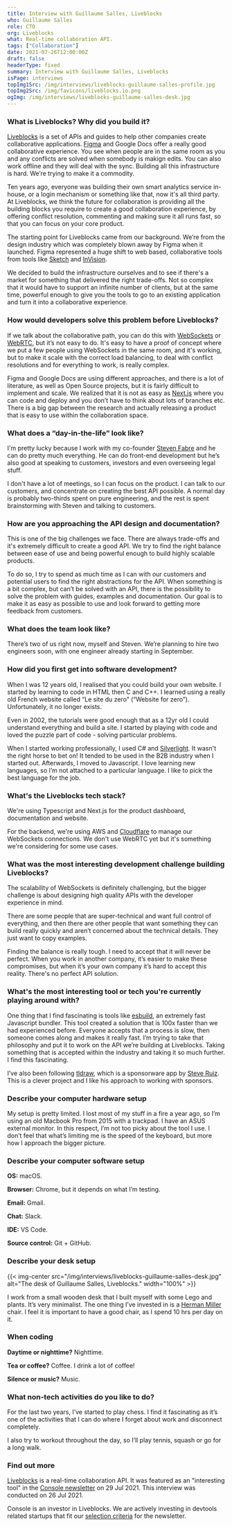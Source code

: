 ```yaml
---
title: Interview with Guillaume Salles, Liveblocks
who: Guillaume Salles
role: CTO
org: Liveblocks
what: Real-time collaboration API.
tags: ["Collaboration"]
date: 2021-07-26T12:00:00Z
draft: false
headerType: fixed
summary: Interview with Guillaume Salles, Liveblocks
isPage: interviews
topImg1Src: /img/interviews/liveblocks-guillaume-salles-profile.jpg
topImg2Src: /img/favicons/liveblocks.io.png
ogImg: /img/interviews/liveblocks-guillaume-salles-desk.jpg
---
```


### What is Liveblocks? Why did you build it?

[Liveblocks](https://liveblocks.io/) is a set of APIs and guides to help other
companies create collaborative applications. [Figma](https://www.figma.com/) and
Google Docs offer a really good collaborative experience. You see when people
are in the same room as you and any conflicts are solved when somebody is makign
edits. You can also work offline and they will deal with the sync. Building all
this infrastructure is hard. We’re trying to make it a commodity.

Ten years ago, everyone was building their own smart analytics service in-house,
or a login mechanism or something like that, now it's all third party. At
Liveblocks, we think the future for collaboration is providing all the building
blocks you require to create a good collaboration experience, by offering
conflict resolution, commenting and making sure it all runs fast, so that you
can focus on your core product.

The starting point for Liveblocks came from our background. We’re from the
design industry which was completely blown away by Figma when it launched. Figma
represented a huge shift to web based, collaborative tools from tools like
[Sketch](https://www.sketch.com/) and [InVision](https://www.invisionapp.com/).

We decided to build the infrastructure ourselves and to see if there's a market
for something that delivered the right trade-offs. Not so complex that it would
have to support an infinite number of clients, but at the same time, powerful
enough to give you the tools to go to an existing application and turn it into a
collaborative experience.

### How would developers solve this problem before Liveblocks?

If we talk about the collaborative path, you can do this with
[WebSockets](https://developer.mozilla.org/en-US/docs/Web/API/WebSockets_API) or
[WebRTC](https://webrtc.org/), but it’s not easy to do. It's easy to have a
proof of concept where we put a few people using WebSockets in the same room,
and it's working, but to make it scale with the correct load balancing, to deal
with conflict resolutions and for everything to work, is really complex.

Figma and Google Docs are using different approaches, and there is a lot of
literature, as well as Open Source projects, but it is fairly difficult to
implement and scale. We realized that it is not as easy as
[Next.js](https://nextjs.org/) where you can code and deploy and you don’t have
to think about lots of branches etc. There is a big gap between the research and
actually releasing a product that is easy to use within the collaboration space.

### What does a “day-in-the-life” look like?

I'm pretty lucky because I work with my co-founder
[Steven Fabre](https://twitter.com/stevenfabre) and he can do pretty much
everything. He can do front-end development but he’s also good at speaking to
customers, investors and even overseeing legal stuff.

I don't have a lot of meetings, so I can focus on the product. I can talk to our
customers, and concentrate on creating the best API possible. A normal day is
probably two-thirds spent on pure engineering, and the rest is spent
brainstorming with Steven and talking to customers.

### How are you approaching the API design and documentation?

This is one of the big challenges we face. There are always trade-offs and it's
extremely difficult to create a good API. We try to find the right balance
between ease of use and being powerful enough to build highly scalable products.

To do so, I try to spend as much time as I can with our customers and potential
users to find the right abstractions for the API. When something is a bit
complex, but can’t be solved with an API, there is the possibility to solve the
problem with guides, examples and documentation. Our goal is to make it as easy
as possible to use and look forward to getting more feedback from customers.

### What does the team look like?

There’s two of us right now, myself and Steven. We’re planning to hire two
engineers soon, with one engineer already starting in September.

### How did you first get into software development?

When I was 12 years old, I realised that you could build your own website. I
started by learning to code in HTML then C and C++. I learned using a really old
French website called “Le site du zero” (“Website for zero”). Unfortunately, it
no longer exists.

Even in 2002, the tutorials were good enough that as a 12yr old I could
understand everything and build a site. I started by playing with code and loved
the puzzle part of code - solving particular problems.

When I started working professionally, I used C# and
[Silverlight](https://en.wikipedia.org/wiki/Microsoft_Silverlight). It wasn't
the right horse to bet on! It tended to be used in the B2B industry when I
started out. Afterwards, I moved to Javascript. I love learning new languages,
so I’m not attached to a particular language. I like to pick the best language
for the job.

### What's the Liveblocks tech stack?

We're using Typescript and Next.js for the product dashboard, documentation and
website.

For the backend, we're using AWS and [Cloudflare](https://www.cloudflare.com/)
to manage our WebSockets connections. We don't use WebRTC yet but it's something
we're considering for some use cases.

### What was the most interesting development challenge building Liveblocks?

The scalability of WebSockets is definitely challenging, but the bigger
challenge is about designing high quality APIs with the developer experience in
mind.

There are some people that are super-technical and want full control of
everything, and then there are other people that want something they can build
really quickly and aren’t concerned about the technical details. They just want
to copy examples.

Finding the balance is really tough. I need to accept that it will never be
perfect. When you work in another company, it’s easier to make these
compromises, but when it’s your own company it’s hard to accept this reality.
There's no perfect API solution.

### What's the most interesting tool or tech you're currently playing around with?

One thing that I find fascinating is tools like
[esbuild](https://esbuild.github.io/), an extremely fast Javascript bundler.
This tool created a solution that is 100x faster than we had experienced before.
Everyone accepts that a process is slow, then someone comes along and makes it
really fast. I’m trying to take that philosophy and put it to work on the API
we’re building at Liveblocks. Taking something that is accepted within the
industry and taking it so much further. I find this fascinating.

I’ve also been following [tldraw](https://www.tldraw.com/sponsorware), which is
a sponsorware app by [Steve Ruiz](https://twitter.com/steveruizok). This is a
clever project and I like his approach to working with sponsors.

### Describe your computer hardware setup

My setup is pretty limited. I lost most of my stuff in a fire a year ago, so I’m
using an old Macbook Pro from 2015 with a trackpad. I have an ASUS external
monitor. In this respect, I’m not too picky about the tool I use. I don’t feel
that what’s limiting me is the speed of the keyboard, but more how I approach
the bigger picture.

### Describe your computer software setup

**OS:** macOS.

**Browser:** Chrome, but it depends on what I’m testing.

**Email:** Gmail.

**Chat:** Slack.

**IDE:** VS Code.

**Source control:** Git + GitHub.

### Describe your desk setup

{{< img-center src="/img/interviews/liveblocks-guillaume-salles-desk.jpg"
alt="The desk of Guillaume Salles, Liveblocks." width="100%" >}}

I work from a small wooden desk that I built myself with some Lego and plants.
It’s very minimalist. The one thing I’ve invested in is a
[Herman Miller](https://www.hermanmiller.com/) chair. I feel it is important to
have a good chair, as I spend 10 hrs per day on it.

### When coding

**Daytime or nighttime?** Nighttime.

**Tea or coffee?** Coffee. I drink a lot of coffee!

**Silence or music?** Music.

### What non-tech activities do you like to do?

For the last two years, I’ve started to play chess. I find it fascinating as
it’s one of the activities that I can do where I forget about work and
disconnect completely.

I also try to workout throughout the day, so I’ll play tennis, squash or go for
a long walk.

### Find out more

[Liveblocks](https://liveblocks.io/) is a real-time collaboration API. It was
featured as an "interesting tool" in the
[Console newsletter](https://console.dev) on 29 Jul 2021. This interview was
conducted on 26 Jul 2021.

Console is an investor in Liveblocks. We are actively investing in devtools
related startups that fit our [selection criteria](/selection-criteria/) for the
newsletter.
